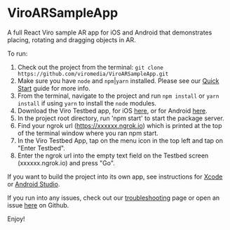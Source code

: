 # ViroARSampleApp

A full React Viro sample AR app for iOS and Android that demonstrates placing, rotating and dragging objects in AR. 

To run:
1. Check out the project from the terminal: `git clone https://github.com/viromedia/ViroARSampleApp.git`
2. Make sure you have `node` and `npm`|`yarn` installed. Please see our [Quick Start](http://docs.viromedia.com/docs/quick-start) guide for more info. 
3. From the terminal, navigate to the project and run `npm install` or `yarn install` if using `yarn` to install the `node` modules.
4. Download the Viro Testbed app, for iOS [here](https://itunes.apple.com/us/app/viro-media/id1163100576?mt=8), or for Android [here](https://play.google.com/store/apps/details?id=com.viromedia.viromedia&hl=en).
5. In the project root directory, run 'npm start' to start the package server.
6. Find your ngrok url (https://xxxxxx.ngrok.io) which is printed at the top of the terminal window where you ran npm start.
7. In the Viro Testbed App, tap on the menu icon in the top left and tap on "Enter Testbed".
8. Enter the ngrok url into the empty text field on the Testbed screen (xxxxxx.ngrok.io) and press "Go".

If you want to build the project into its own app, see instructions for [Xcode](https://docs.viromedia.com/docs/starting-a-new-viro-project-1) or [Android Studio](https://docs.viromedia.com/docs/installing-viro-android).

If you run into any issues, check out our [troubleshooting](http://docs.viromedia.com/docs/troubleshooting) page or open an issue [here](https://github.com/viromedia/ViroARSampleApp/issues) on Github.

Enjoy!

